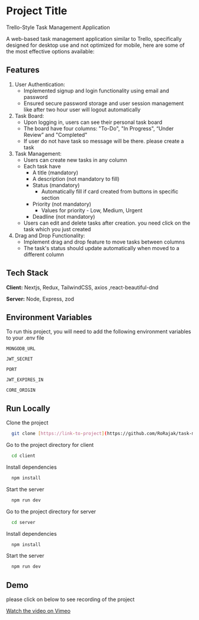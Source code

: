 
# Project Title

Trello-Style Task Management Application

A web-based task management application similar to Trello, specifically designed for desktop use and not optimized for mobile, here are some of the most effective options available:
## Features

1. User Authentication:
    - Implemented signup and login functionality using email and password
    - Ensured secure password storage and user session management like after two hour user will logout automatically
2. Task Board:
    - Upon logging in, users can see their personal task board
    - The board have four columns: "To-Do", "In Progress", “Under Review” and "Completed"
    - If user do not have task so message will be there. please create a task
3. Task Management:
    - Users can create new tasks in any column
    - Each task have
        - A title (mandatory)
        - A description (not mandatory to fill)
        - Status (mandatory)
            - Automatically fill if card created from buttons in specific section
        - Priority (not mandatory)
            - Values for priority - Low, Medium, Urgent
        - Deadline (not mandatory)
    - Users can edit and delete tasks after creation. you need click on the task which you just created
4. Drag and Drop Functionality:
    - Implement drag and drop feature to move tasks between columns
    - The task's status should update automatically when moved to a different column


## Tech Stack

**Client:** Nextjs, Redux, TailwindCSS, axios ,react-beautiful-dnd

**Server:** Node, Express, zod


## Environment Variables

To run this project, you will need to add the following environment variables to your .env file

`MONGODB_URL`

`JWT_SECRET`

`PORT`

`JWT_EXPIRES_IN`

`CORE_ORIGIN`



## Run Locally

Clone the project

```bash
  git clone [https://link-to-project](https://github.com/RoRajak/task-management-application.git]
```

Go to the project directory for client

```bash
  cd client
```

Install dependencies

```bash
  npm install
```

Start the server

```bash
  npm run dev
```


Go to the project directory for server

```bash
  cd server
```

Install dependencies

```bash
  npm install
```

Start the server

```bash
  npm run dev
```


    
## Demo
please click on below to see recording of the project


[Watch the video on Vimeo](https://player.vimeo.com/video/991755972?h=7cf3858b74")

